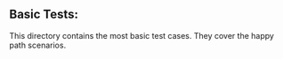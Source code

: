 ## Basic Tests:
This directory contains the most basic test cases. They cover the happy path scenarios.
